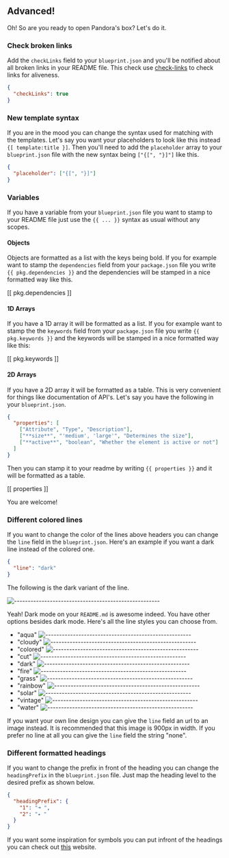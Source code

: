 ## Advanced!

Oh! So are you ready to open Pandora's box? Let's do it.

### Check broken links

Add the `checkLinks` field to your `blueprint.json` and you'll be notified about all broken links in your README file. This check use [check-links](https://www.npmjs.com/package/check-links) to check links for aliveness.

```json
{
  "checkLinks": true
}
```

### New template syntax

If you are in the mood you can change the syntax used for matching with the templates. Let's say you want your placeholders to look like this instead `{[ template:title }]`. Then you'll need to add the `placeholder` array to your `blueprint.json` file with the new syntax being `["{[", "}]"]` like this.

```json
{
  "placeholder": ["{[", "}]"]
}
```

### Variables

If you have a variable from your `blueprint.json` file you want to stamp to your README file just use the `{{ ... }}` syntax as usual without any scopes.

#### Objects

Objects are formatted as a list with the keys being bold. If you for example want to stamp the `dependencies` field from your `package.json` file you write `{{ pkg.dependencies }}` and the dependencies will be stamped in a nice formatted way like this.

[[ pkg.dependencies ]]

#### 1D Arrays

If you have a 1D array it will be formatted as a list. If you for example want to stamp the the `keywords` field from your `package.json` file you write `{{ pkg.keywords }}` and the keywords will be stamped in a nice formatted way like this:

[[ pkg.keywords ]]

#### 2D Arrays

If you have a 2D array it will be formatted as a table. This is very convenient for things like documentation of API's. Let's say you have the following in your `blueprint.json`.

```json
{
  "properties": [
    ["Attribute", "Type", "Description"],
    ["**size**", "'medium', 'large'", "Determines the size"],
    ["**active**", "boolean", "Whether the element is active or not"]
  ]
}
```

Then you can stamp it to your readme by writing `{{ properties }}` and it will be formatted as a table.

[[ properties ]]

You are welcome!

### Different colored lines

If you want to change the color of the lines above headers you can change the `line` field in the `blueprint.json`. Here's an example if you want a dark line instead of the colored one.

```json
{
  "line": "dark"
}
```

The following is the dark variant of the line.

![-----------------------------------------------------](https://raw.githubusercontent.com/andreasbm/readme/master/assets/lines/dark.png)

Yeah! Dark mode on your `README.md` is awesome indeed. You have other options besides dark mode. Here's all the line styles you can choose from.

- "aqua" ![-----------------------------------------------------](https://raw.githubusercontent.com/andreasbm/readme/master/assets/lines/aqua.png)
- "cloudy" ![-----------------------------------------------------](https://raw.githubusercontent.com/andreasbm/readme/master/assets/lines/cloudy.png)
- "colored" ![-----------------------------------------------------](https://raw.githubusercontent.com/andreasbm/readme/master/assets/lines/colored.png)
- "cut" ![-----------------------------------------------------](https://raw.githubusercontent.com/andreasbm/readme/master/assets/lines/cut.png)
- "dark" ![-----------------------------------------------------](https://raw.githubusercontent.com/andreasbm/readme/master/assets/lines/dark.png)
- "fire" ![-----------------------------------------------------](https://raw.githubusercontent.com/andreasbm/readme/master/assets/lines/fire.png)
- "grass" ![-----------------------------------------------------](https://raw.githubusercontent.com/andreasbm/readme/master/assets/lines/grass.png)
- "rainbow" ![-----------------------------------------------------](https://raw.githubusercontent.com/andreasbm/readme/master/assets/lines/rainbow.png)
- "solar" ![-----------------------------------------------------](https://raw.githubusercontent.com/andreasbm/readme/master/assets/lines/solar.png)
- "vintage" ![-----------------------------------------------------](https://raw.githubusercontent.com/andreasbm/readme/master/assets/lines/vintage.png)
- "water" ![-----------------------------------------------------](https://raw.githubusercontent.com/andreasbm/readme/master/assets/lines/water.png)

If you want your own line design you can give the `line` field an url to an image instead. It is recommended that this image is 900px in width. If you prefer no line at all you can give the `line` field the string "none".

### Different formatted headings

If you want to change the prefix in front of the heading you can change the `headingPrefix` in the `blueprint.json` file. Just map the heading level to the desired prefix as shown below.

```json
{
  "headingPrefix": {
    "1": "➜ ",
    "2": "⭑ "
  }
}
```

If you want some inspiration for symbols you can put infront of the headings you can check out [this](https://unicodes.smpc.io/) website.
